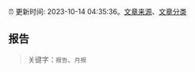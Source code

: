 :alarm_clock: 更新时间: 2023-10-14 04:35:36。[文章来源](/README.md)、[文章分类](/TAGS.md)

## 报告


> 关键字：`报告`、`月报`



